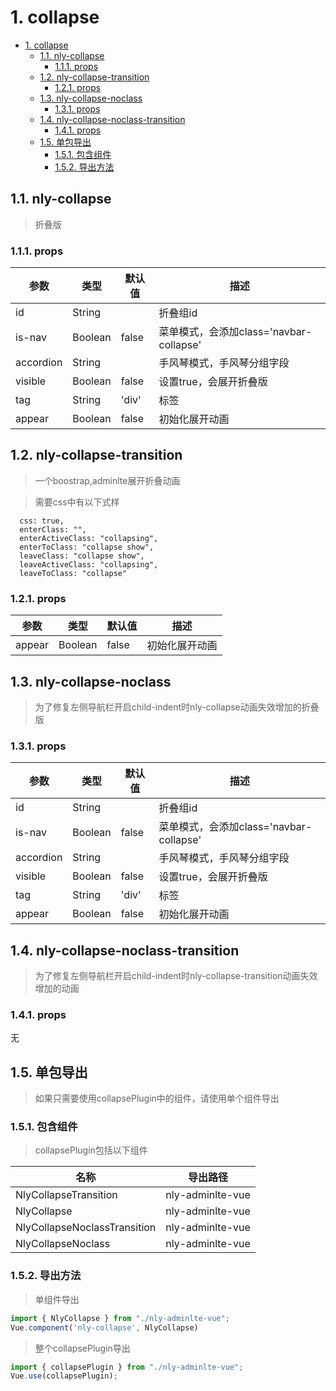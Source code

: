 # 1. collapse 
<!-- TOC -->

- [1. collapse](#1-collapse)
  - [1.1. nly-collapse](#11-nly-collapse)
    - [1.1.1. props](#111-props)
  - [1.2. nly-collapse-transition](#12-nly-collapse-transition)
    - [1.2.1. props](#121-props)
  - [1.3. nly-collapse-noclass](#13-nly-collapse-noclass)
    - [1.3.1. props](#131-props)
  - [1.4. nly-collapse-noclass-transition](#14-nly-collapse-noclass-transition)
    - [1.4.1. props](#141-props)
  - [1.5. 单包导出](#15-单包导出)
    - [1.5.1. 包含组件](#151-包含组件)
    - [1.5.2. 导出方法](#152-导出方法)

<!-- /TOC -->
## 1.1. nly-collapse

> 折叠版

### 1.1.1. props

参数 | 类型 |  默认值 | 描述
-|-|-|-
id | String |  | 折叠组id
is-nav | Boolean | false | 菜单模式，会添加class='navbar-collapse'
accordion | String |  | 手风琴模式，手风琴分组字段
visible | Boolean | false | 设置true，会展开折叠版
tag | String | 'div' | 标签
appear | Boolean | false | 初始化展开动画

## 1.2. nly-collapse-transition

> 一个boostrap,adminlte展开折叠动画

> 需要css中有以下式样
```
  css: true,
  enterClass: "",
  enterActiveClass: "collapsing",
  enterToClass: "collapse show",
  leaveClass: "collapse show",
  leaveActiveClass: "collapsing",
  leaveToClass: "collapse"
```

### 1.2.1. props

参数 | 类型 |  默认值 | 描述
-|-|-|-
appear | Boolean | false | 初始化展开动画

## 1.3. nly-collapse-noclass

> 为了修复左侧导航栏开启child-indent时nly-collapse动画失效增加的折叠版

### 1.3.1. props

参数 | 类型 |  默认值 | 描述
-|-|-|-
id | String |  | 折叠组id
is-nav | Boolean | false | 菜单模式，会添加class='navbar-collapse'
accordion | String |  | 手风琴模式，手风琴分组字段
visible | Boolean | false | 设置true，会展开折叠版
tag | String | 'div' | 标签
appear | Boolean | false | 初始化展开动画

## 1.4. nly-collapse-noclass-transition

>为了修复左侧导航栏开启child-indent时nly-collapse-transition动画失效增加的动画

### 1.4.1. props

无

## 1.5. 单包导出

> 如果只需要使用collapsePlugin中的组件，请使用单个组件导出

### 1.5.1. 包含组件

> collapsePlugin包括以下组件

名称 | 导出路径
-|-
NlyCollapseTransition | nly-adminlte-vue
NlyCollapse | nly-adminlte-vue
NlyCollapseNoclassTransition | nly-adminlte-vue
NlyCollapseNoclass | nly-adminlte-vue

### 1.5.2. 导出方法

> 单组件导出

```js
import { NlyCollapse } from "./nly-adminlte-vue";
Vue.component('nly-collapse', NlyCollapse)
```

> 整个collapsePlugin导出

```js
import { collapsePlugin } from "./nly-adminlte-vue";
Vue.use(collapsePlugin);
```